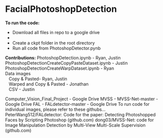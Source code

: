 # FacialPhotoshopDetection

__To run the code:__
- Download all files in repo to a google drive
- 
- Create a ckpt folder in the root directory
- Run all code from PhotoshopDetector.pynb

__Contributions:__
PhotoshopDetection.ipynb - Ryan, Justin<br>
PhotoshopDetectionCreateCopyPasteDataset.ipynb - Justin<br>
PhotoshopDetectionCreateWarpDataset.ipynb - Ryan<br>
Data images<br>
&nbsp;&nbsp;&nbsp;Copy & Pasted- Ryan, Justin<br>
&nbsp;&nbsp;&nbsp;Warped and Copy & Pasted - Jonathan<br>
&nbsp;&nbsp;&nbsp;CSV - Justin

Computer_Vision_Final_Project - Google Drive
MVSS - MVSS-Net-master - Google Drive
FAL - FALdetector-master - Google Drive
To run code for individual images, please refer to these githubs…
PeterWang512/FALdetector: Code for the paper: Detecting Photoshopped Faces by Scripting Photoshop (github.com)
dong03/MVSS-Net: code for Image Manipulation Detection by Multi-View Multi-Scale Supervision (github.com)
